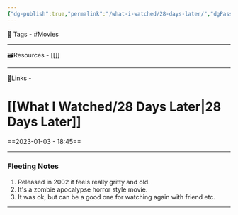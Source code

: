 ```yaml
---
{"dg-publish":true,"permalink":"/what-i-watched/28-days-later/","dgPassFrontmatter":true,"noteIcon":"1","created":"2023-11-14T21:08:39.586+05:30","updated":"2023-12-12T23:36:18.839+05:30"}
---
```


🧶 Tags - #Movies 

---
🗃Resources - [[]]
 
---
🔗Links -
 
# [[What I Watched/28 Days Later\|28 Days Later]]
==2023-01-03 - 18:45==

---
### Fleeting Notes
1. Released in 2002 it feels really gritty and old.
2. It's a zombie apocalypse horror style movie.
3. It was ok, but can be a good one for watching again with friend etc.

---

